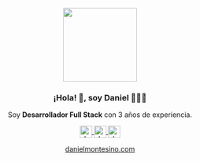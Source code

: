 <p align="center" width="300">
  <img align="center" width="150" src="https://www.danielmontesino.com/images/daniel.jpg" />
  <h3 align="center">¡Hola! 👋, soy Daniel 🚀👨‍💻</h3>
</p>

<p align="center">Soy <strong>Desarrollador Full Stack</strong> con 3 años de experiencia.</p>
<p align="center">
  <a href="https://www.instagram.com/danielmntesino" target="blank">
    <img align="center" src="https://cdn.jsdelivr.net/npm/simple-icons@3.0.1/icons/instagram.svg" alt="danmontesino" height="25px" width="25px" />
  </a>
  <a href="https://www.linkedin.com/in/daniel-montesino-villavicencio/" target="blank">
    <img align="center" src="https://cdn.jsdelivr.net/npm/simple-icons@3.0.1/icons/linkedin.svg" alt="danmontesino" height="25px" width="25px" />
  </a>
  <a href="https://www.danielmontesino.com/" target="blank">
    <img align="center" src="https://cdn.jsdelivr.net/npm/simple-icons@3.0.1/icons/about-dot-me.svg" alt="danmontesino" height="25px" width="25px" />
  </a>
</p>

<p align="center">
  <a href="https://www.danielmontesino.com/" target="blank">
    danielmontesino.com
  </a>
</p>
